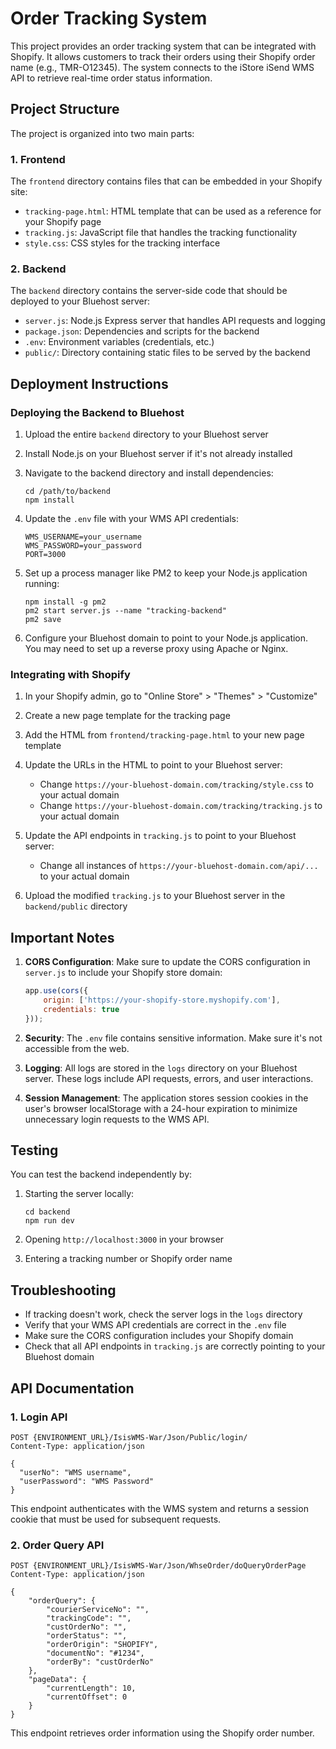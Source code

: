 # Order Tracking System

This project provides an order tracking system that can be integrated with Shopify. It allows customers to track their orders using their Shopify order name (e.g., TMR-O12345). The system connects to the iStore iSend WMS API to retrieve real-time order status information.

## Project Structure

The project is organized into two main parts:

### 1. Frontend

The `frontend` directory contains files that can be embedded in your Shopify site:

- `tracking-page.html`: HTML template that can be used as a reference for your Shopify page
- `tracking.js`: JavaScript file that handles the tracking functionality
- `style.css`: CSS styles for the tracking interface

### 2. Backend

The `backend` directory contains the server-side code that should be deployed to your Bluehost server:

- `server.js`: Node.js Express server that handles API requests and logging
- `package.json`: Dependencies and scripts for the backend
- `.env`: Environment variables (credentials, etc.)
- `public/`: Directory containing static files to be served by the backend

## Deployment Instructions

### Deploying the Backend to Bluehost

1. Upload the entire `backend` directory to your Bluehost server

2. Install Node.js on your Bluehost server if it's not already installed

3. Navigate to the backend directory and install dependencies:
   ```
   cd /path/to/backend
   npm install
   ```

4. Update the `.env` file with your WMS API credentials:
   ```
   WMS_USERNAME=your_username
   WMS_PASSWORD=your_password
   PORT=3000
   ```

5. Set up a process manager like PM2 to keep your Node.js application running:
   ```
   npm install -g pm2
   pm2 start server.js --name "tracking-backend"
   pm2 save
   ```

6. Configure your Bluehost domain to point to your Node.js application. You may need to set up a reverse proxy using Apache or Nginx.

### Integrating with Shopify

1. In your Shopify admin, go to "Online Store" > "Themes" > "Customize"

2. Create a new page template for the tracking page

3. Add the HTML from `frontend/tracking-page.html` to your new page template

4. Update the URLs in the HTML to point to your Bluehost server:
   - Change `https://your-bluehost-domain.com/tracking/style.css` to your actual domain
   - Change `https://your-bluehost-domain.com/tracking/tracking.js` to your actual domain

5. Update the API endpoints in `tracking.js` to point to your Bluehost server:
   - Change all instances of `https://your-bluehost-domain.com/api/...` to your actual domain

6. Upload the modified `tracking.js` to your Bluehost server in the `backend/public` directory

## Important Notes

1. **CORS Configuration**: Make sure to update the CORS configuration in `server.js` to include your Shopify store domain:
   ```javascript
   app.use(cors({
       origin: ['https://your-shopify-store.myshopify.com'],
       credentials: true
   }));
   ```

2. **Security**: The `.env` file contains sensitive information. Make sure it's not accessible from the web.

3. **Logging**: All logs are stored in the `logs` directory on your Bluehost server. These logs include API requests, errors, and user interactions.

4. **Session Management**: The application stores session cookies in the user's browser localStorage with a 24-hour expiration to minimize unnecessary login requests to the WMS API.

## Testing

You can test the backend independently by:

1. Starting the server locally:
   ```
   cd backend
   npm run dev
   ```

2. Opening `http://localhost:3000` in your browser

3. Entering a tracking number or Shopify order name

## Troubleshooting

- If tracking doesn't work, check the server logs in the `logs` directory
- Verify that your WMS API credentials are correct in the `.env` file
- Make sure the CORS configuration includes your Shopify domain
- Check that all API endpoints in `tracking.js` are correctly pointing to your Bluehost domain

## API Documentation

### 1. Login API

```
POST {ENVIRONMENT_URL}/IsisWMS-War/Json/Public/login/
Content-Type: application/json

{
  "userNo": "WMS username",
  "userPassword": "WMS Password"
}
```

This endpoint authenticates with the WMS system and returns a session cookie that must be used for subsequent requests.

### 2. Order Query API

```
POST {ENVIRONMENT_URL}/IsisWMS-War/Json/WhseOrder/doQueryOrderPage
Content-Type: application/json

{
    "orderQuery": {
        "courierServiceNo": "",
        "trackingCode": "",
        "custOrderNo": "",
        "orderStatus": "",
        "orderOrigin": "SHOPIFY",
        "documentNo": "#1234",
        "orderBy": "custOrderNo"
    },
    "pageData": {
        "currentLength": 10,
        "currentOffset": 0
    }
}
```

This endpoint retrieves order information using the Shopify order number.
